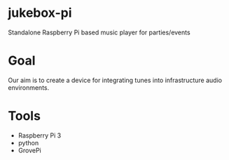 # jukebox-pi
Standalone Raspberry Pi based music player for parties/events

# Goal
Our aim is to create a device for integrating tunes into infrastructure audio environments.

# Tools
 - Raspberry Pi 3
 - python
 - GrovePi
